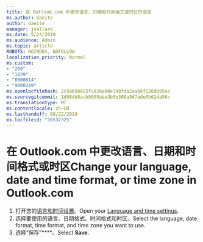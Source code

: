```yaml
---
title: 在 Outlook.com 中更改语言、日期和时间格式或时区的语言
ms.author: daeite
author: daeite
manager: joallard
ms.date: 5/24/2019
ms.audience: Admin
ms.topic: article
ROBOTS: NOINDEX, NOFOLLOW
localization_priority: Normal
ms.custom:
- "269"
- "1839"
- "8000014"
- "9000249"
ms.openlocfilehash: 2c50650d25fc826a00e198fda2aab6f126db95ac
ms.sourcegitcommit: 1d98db8acb9959aba3b5e308a567ade6b62da56c
ms.translationtype: MT
ms.contentlocale: zh-CN
ms.lasthandoff: 08/22/2019
ms.locfileid: "36537325"
---
```

# <a name="change-your-language-date-and-time-format-or-time-zone-in-outlookcom"></a><span data-ttu-id="555f7-102">在 Outlook.com 中更改语言、日期和时间格式或时区</span><span class="sxs-lookup"><span data-stu-id="555f7-102">Change your language, date and time format, or time zone in Outlook.com</span></span>

1. <span data-ttu-id="555f7-103">打开您的[语言和时间设置](https://go.microsoft.com/fwlink/?linkid=2085505)。</span><span class="sxs-lookup"><span data-stu-id="555f7-103">Open your [Language and time settings](https://go.microsoft.com/fwlink/?linkid=2085505).</span></span>
1. <span data-ttu-id="555f7-104">选择要使用的语言、日期格式、时间格式和时区。</span><span class="sxs-lookup"><span data-stu-id="555f7-104">Select the language, date format, time format, and time zone you want to use.</span></span>
1. <span data-ttu-id="555f7-105">选择“保存”\*\*\*\*。</span><span class="sxs-lookup"><span data-stu-id="555f7-105">Select **Save**.</span></span>